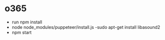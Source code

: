 # o365
- run npm install
- node node_modules/puppeteer/install.js
-sudo apt-get install libasound2
- npm start
